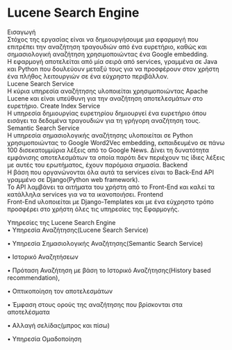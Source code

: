 # Lucene Search Engine     
Εισαγωγή    
Στόχος της εργασίας είναι να δημιουργήσουμε μια εφαρμογή που επιτρέπει την αναζήτηση τραγουδιών από ένα ευρετήριο, καθώς και σημασιολογική αναζήτηση χρησιμοποιώντας ένα  Google embedding.     
Η εφαρμογή αποτελείται από μία σειρά από services, γραμμένα σε Java και Python που δουλεύουν μεταξύ τους για να προσφέρουν στον χρήστη ένα πλήθος λειτουργιών σε ένα εύχρηστο περιβάλλον.     
Lucene Search Service     
Η κύρια υπηρεσία αναζήτησης υλοποιείται χρησιμοποιώντας Apache Lucene και είναι υπεύθυνη για την αναζήτηση αποτελεσμάτων στο ευρετήριο.
Create Index Service      
Η υπηρεσία δημιουργίας ευρετηρίου δημιουργεί ένα ευρετήριο όπου εισάγει τα δεδομένα τραγουδιών για τη γρήγορη αναζήτηση τους.
Semantic Search Service     
Η υπηρεσία σημασιολογικής αναζήτησης υλοποιείται σε Python χρησιμοποιώντας το Google Word2Vec embedding, εκπαιδευμένο σε πάνω 100 δισεκατομμύρια λέξεις από το Google News. Δίνει τη δυνατότητα εμφάνισης αποτελεσμάτων τα οποία παρότι δεν περιέχουν τις ίδιες λέξεις με αυτές του ερωτήματος, έχουν παρόμοια σημασία.
Backend      
Η βάση που οργανώνονται όλα αυτά τα services είναι το Back-End API γραμμένο σε Django(Python web framework).     
Το API λαμβάνει τα αιτήματα του χρήστη από το Front-End και καλεί τα κατάλληλα services για να τα ικανοποιήσει.
Frontend      
 Front-End υλοποιείται με Django-Templates και με ένα εύχρηστο τρόπο προσφέρει στο χρήστη όλες τις υπηρεσίες της Εφαρμογής.    

Υπηρεσίες της  Lucene Search Engine     
•	Υπηρεσία Αναζήτησης(Lucene Search Service)    

•	Υπηρεσία Σημασιολογικής Αναζήτησης(Semantic Search Service)    

•	Ιστορικό Αναζητήσεων   

•	Πρόταση Αναζήτηση με βάση το Ιστορικό Αναζήτησης(History based recommendation),    

•	Οπτικοποίηση τον αποτελεσμάτων    

•	Έμφαση στους ορούς της αναζήτησης που βρίσκονται στα αποτελέσματα   

•	Αλλαγή σελίδας(μπρος και πίσω)   

•	Υπηρεσία Ομαδοποίηση    
